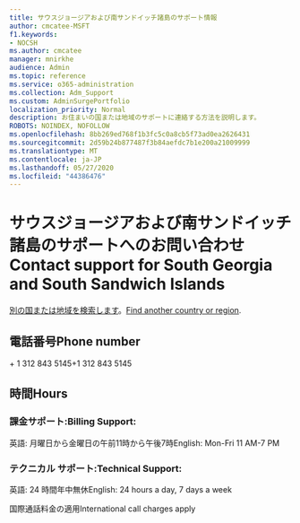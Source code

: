 ```yaml
---
title: サウスジョージアおよび南サンドイッチ諸島のサポート情報
author: cmcatee-MSFT
f1.keywords:
- NOCSH
ms.author: cmcatee
manager: mnirkhe
audience: Admin
ms.topic: reference
ms.service: o365-administration
ms.collection: Adm_Support
ms.custom: AdminSurgePortfolio
localization_priority: Normal
description: お住まいの国または地域のサポートに連絡する方法を説明します。
ROBOTS: NOINDEX, NOFOLLOW
ms.openlocfilehash: 8bb269ed768f1b3fc5c0a8cb5f73ad0ea2626431
ms.sourcegitcommit: 2d59b24b877487f3b84aefdc7b1e200a21009999
ms.translationtype: MT
ms.contentlocale: ja-JP
ms.lasthandoff: 05/27/2020
ms.locfileid: "44386476"
---
```

# <a name="contact-support-for-south-georgia-and-south-sandwich-islands"></a><span data-ttu-id="ff6ae-103">サウスジョージアおよび南サンドイッチ諸島のサポートへのお問い合わせ</span><span class="sxs-lookup"><span data-stu-id="ff6ae-103">Contact support for South Georgia and South Sandwich Islands</span></span>

<span data-ttu-id="ff6ae-104">[別の国または地域を検索します](../contact-support-for-business-products.md)。</span><span class="sxs-lookup"><span data-stu-id="ff6ae-104">[Find another country or region](../contact-support-for-business-products.md).</span></span>

## <a name="phone-number"></a><span data-ttu-id="ff6ae-105">電話番号</span><span class="sxs-lookup"><span data-stu-id="ff6ae-105">Phone number</span></span>
<span data-ttu-id="ff6ae-106">+ 1 312 843 5145</span><span class="sxs-lookup"><span data-stu-id="ff6ae-106">+1 312 843 5145</span></span>

## <a name="hours"></a><span data-ttu-id="ff6ae-107">時間</span><span class="sxs-lookup"><span data-stu-id="ff6ae-107">Hours</span></span>
### <a name="billing-support"></a><span data-ttu-id="ff6ae-108">課金サポート:</span><span class="sxs-lookup"><span data-stu-id="ff6ae-108">Billing Support:</span></span>

<span data-ttu-id="ff6ae-109">英語: 月曜日から金曜日の午前11時から午後7時</span><span class="sxs-lookup"><span data-stu-id="ff6ae-109">English: Mon-Fri 11 AM-7 PM</span></span>

### <a name="technical-support"></a><span data-ttu-id="ff6ae-110">テクニカル サポート:</span><span class="sxs-lookup"><span data-stu-id="ff6ae-110">Technical Support:</span></span>

<span data-ttu-id="ff6ae-111">英語: 24 時間年中無休</span><span class="sxs-lookup"><span data-stu-id="ff6ae-111">English: 24 hours a day, 7 days a week</span></span>

<span data-ttu-id="ff6ae-112">国際通話料金の適用</span><span class="sxs-lookup"><span data-stu-id="ff6ae-112">International call charges apply</span></span>
